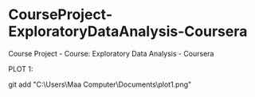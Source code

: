 # CourseProject-ExploratoryDataAnalysis-Coursera
Course Project - Course: Exploratory Data Analysis - Coursera

PLOT 1:

git add "C:\Users\Maa Computer\Documents\plot1.png"
